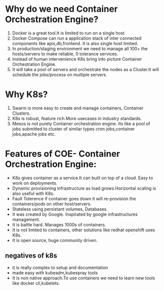 # Why do we need Container Orchestration Engine?
1. Docker is a great tool.It is limited to run on a single host
2. Docker Compose can run a application stack of inter connected components like apis,db,frontend. It is also single host limited.
3. In production/staging environment we need to manage all 100+ the hosts/servers to make reliable, 0 tolerance services.
4. Instead of human intervenience K8s bring into picture Container Orchestration Engine.
5. It will take a pool of servers and orchestrate the nodes as a Cluster.It will schedule the jobs/process on multiple servers.

# Why K8s?
1. Swarm is more easy to create and manage containers, Container Clusters.
2. K8s is robust, feature rich.More usecases in industry standards.
3. Mesos is not purely Container orchestration engine. Its like a pool of jobs submitted to  cluster of similar types cron jobs,container jobs,apache jobs etc.

# Features of COE- Container Orchestration Engine:
- K8s gives container as a service.It can built on top of a cloud. Easy to work on deployments.
- Dynamic provisioning infrastructure as load grows.Horizontal scaling is also useful with K8s.
- Fault Tolerence if container goes down it will re-provision the containers/pods on other host/servers.
- Stateless using persistant volumes, Databases.
- It was created by Google. Inspirated by google infrastructures management.
- It is battle hard. Manages 1000s of containers.
- It is not limited to containers, other solutions like redhat openshift uses K8s.
- It is open source, huge community driven.
## negatives of k8s
- it is really complex to setup and documentation
- made easy with kubeadm,kubespray tools
- It is non native approach.To use containers we need to learn new tools like docker cli,kubelets.
